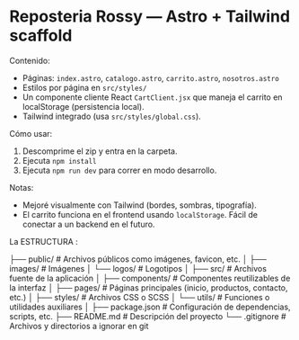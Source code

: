 # Reposteria Rossy — Astro + Tailwind scaffold

Contenido:
- Páginas: `index.astro`, `catalogo.astro`, `carrito.astro`, `nosotros.astro`
- Estilos por página en `src/styles/`
- Un componente cliente React `CartClient.jsx` que maneja el carrito en localStorage (persistencia local).
- Tailwind integrado (usa `src/styles/global.css`).

Cómo usar:
1. Descomprime el zip y entra en la carpeta.
2. Ejecuta `npm install`
3. Ejecuta `npm run dev` para correr en modo desarrollo.

Notas:
- Mejoré visualmente con Tailwind (bordes, sombras, tipografía).
- El carrito funciona en el frontend usando `localStorage`. Fácil de conectar a un backend en el futuro.
  
La ESTRUCTURA :

├── public/                # Archivos públicos como imágenes, favicon, etc.
│   ├── images/            # Imágenes
│   └── logos/             # Logotipos
│
├── src/                   # Archivos fuente de la aplicación
│   ├── components/        # Componentes reutilizables de la interfaz
│   ├── pages/             # Páginas principales (inicio, productos, contacto, etc.)
│   ├── styles/            # Archivos CSS o SCSS
│   └── utils/             # Funciones o utilidades auxiliares
│
├── package.json           # Configuración de dependencias, scripts, etc.
├── README.md              # Descripción del proyecto
└── .gitignore             # Archivos y directorios a ignorar en git
